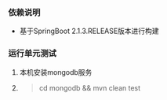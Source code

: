 ### 依赖说明

* 基于SpringBoot 2.1.3.RELEASE版本进行构建

### 运行单元测试

 1.  本机安装mongodb服务
 2. > cd mongodb &&  mvn clean test
